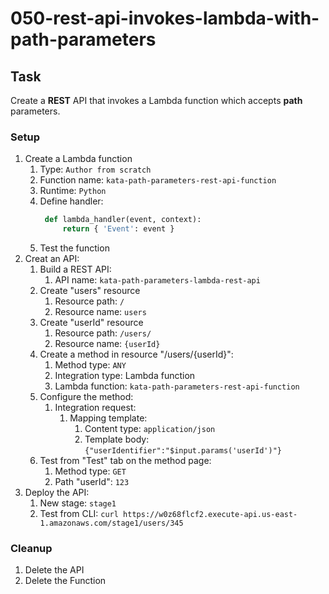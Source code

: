 # 050-rest-api-invokes-lambda-with-path-parameters

## Task

Create a **REST** API that invokes a Lambda function which accepts **path** parameters.

### Setup
1. Create a Lambda function
    1. Type: `Author from scratch`
    2. Function name: `kata-path-parameters-rest-api-function`
    3. Runtime: `Python`
    4. Define handler:
       ```python
        def lambda_handler(event, context):
            return { 'Event': event }
       ```
    5. Test the function
2. Creat an API:
    1. Build a REST API:
        1. API name: `kata-path-parameters-lambda-rest-api`
    2. Create "users" resource
        1. Resource path: `/`
        2. Resource name: `users`
    3. Create "userId" resource
        1. Resource path: `/users/`
        2. Resource name: `{userId}`
    2. Create a method in resource "/users/{userId}":
        1. Method type: `ANY`
        2. Integration type: Lambda function
        3. Lambda function: `kata-path-parameters-rest-api-function`
    3. Configure the method:
        1. Integration request: 
            1. Mapping template:
                1. Content type: `application/json`
                2. Template body: `{"userIdentifier":"$input.params('userId')"}`
    4. Test from "Test" tab on the method page:
        1. Method type: `GET`
        2. Path "userId": `123`
6. Deploy the API:
    1. New stage: `stage1`
    2. Test from CLI: `curl https://w0z68flcf2.execute-api.us-east-1.amazonaws.com/stage1/users/345`
    
### Cleanup
1. Delete the API
2. Delete the Function
